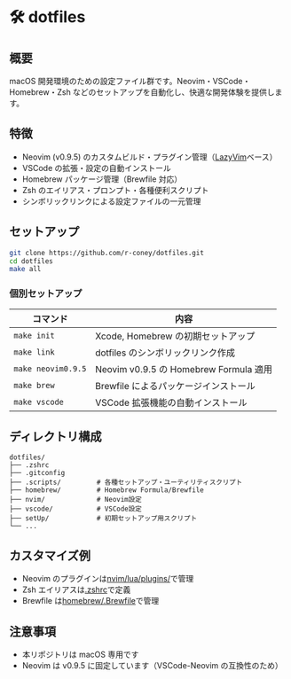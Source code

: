 # 🛠️ dotfiles

## 概要

macOS 開発環境のための設定ファイル群です。Neovim・VSCode・Homebrew・Zsh などのセットアップを自動化し、快適な開発体験を提供します。

## 特徴

- Neovim (v0.9.5) のカスタムビルド・プラグイン管理（[LazyVim](https://github.com/LazyVim/LazyVim)ベース）
- VSCode の拡張・設定の自動インストール
- Homebrew パッケージ管理（Brewfile 対応）
- Zsh のエイリアス・プロンプト・各種便利スクリプト
- シンボリックリンクによる設定ファイルの一元管理

## セットアップ

```sh
git clone https://github.com/r-coney/dotfiles.git
cd dotfiles
make all
```

### 個別セットアップ

| コマンド           | 内容                                   |
| ------------------ | -------------------------------------- |
| `make init`        | Xcode, Homebrew の初期セットアップ     |
| `make link`        | dotfiles のシンボリックリンク作成      |
| `make neovim0.9.5` | Neovim v0.9.5 の Homebrew Formula 適用 |
| `make brew`        | Brewfile によるパッケージインストール  |
| `make vscode`      | VSCode 拡張機能の自動インストール      |

## ディレクトリ構成

```
dotfiles/
├── .zshrc
├── .gitconfig
├── .scripts/         # 各種セットアップ・ユーティリティスクリプト
├── homebrew/         # Homebrew Formula/Brewfile
├── nvim/             # Neovim設定
├── vscode/           # VSCode設定
├── setUp/            # 初期セットアップ用スクリプト
└── ...
```

## カスタマイズ例

- Neovim のプラグインは[nvim/lua/plugins/](nvim/lua/plugins/)で管理
- Zsh エイリアスは[.zshrc](.zshrc)で定義
- Brewfile は[homebrew/.Brewfile](homebrew/.Brewfile)で管理

## 注意事項

- 本リポジトリは macOS 専用です
- Neovim は v0.9.5 に固定しています（VSCode-Neovim の互換性のため）
